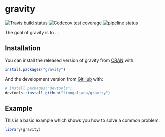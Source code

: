 
<!-- README.md is generated from README.Rmd. Please edit that file -->

# gravity

<!-- badges: start -->

[![Travis build
status](https://travis-ci.org/linogaliana/gravity.svg?branch=master)](https://travis-ci.org/linogaliana/gravity)
[![Codecov test
coverage](https://codecov.io/gh/linogaliana/gravity/branch/master/graph/badge.svg)](https://codecov.io/gh/linogaliana/gravity?branch=master)
[![pipeline
status](https://gitlab.com/linogaliana/gravity/badges/master/pipeline.svg)](https://gitlab.com/linogaliana/gravity/-/commits/master)
<!-- badges: end -->

The goal of gravity is to …

## Installation

You can install the released version of gravity from
[CRAN](https://CRAN.R-project.org) with:

``` r
install.packages("gravity")
```

And the development version from [GitHub](https://github.com/) with:

``` r
# install.packages("devtools")
devtools::install_github("linogaliana/gravity")
```

## Example

This is a basic example which shows you how to solve a common problem:

``` r
library(gravity)
```
